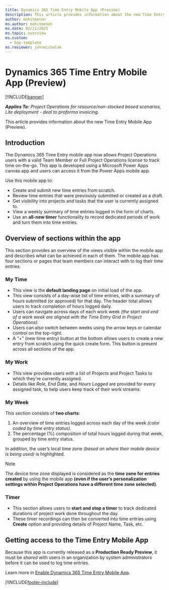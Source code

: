 ```yaml
---
title: Dynamics 365 Time Entry Mobile App (Preview)
description: This article provides information about the new Time Entry Mobile App (Preview).
author: mohitmenon
ms.author: mohitmenon
ms.date: 02/21/2025
ms.topic: overview
ms.custom: 
  - bap-template
ms.reviewer: johnmichalak
---
```


# Dynamics 365 Time Entry Mobile App (Preview)

[!INCLUDE[banner](../includes/banner.md)]

_**Applies To:** Project Operations for resource/non-stocked based scenarios, Lite deployment - deal to proforma invoicing._

This article provides information about the new Time Entry Mobile App (Preview).

## Introduction

The Dynamics 365 Time Entry mobile app now allows Project Operations users with a valid Team Member or Full Project Operations license to track time on-the-go. This app is developed using a Microsoft Power Apps canvas app and users can access it from the Power Apps mobile app.

Use this mobile app to:

- Create and submit new time entries from scratch.
- Review time entries that were previously submitted or created as a draft.
- Get visibility into projects and tasks that the user is currently assigned to.
- View a weekly summary of time entries logged in the form of charts.
- Use an **all-new timer** functionality to record dedicated periods of work and turn them into time entries.

## Overview of sections within the app

This section provides an overview of the views visible within the mobile app and describes what can be achieved in each of them. The mobile app has four sections or pages that team members can interact with to log their time entries.

### My Time

- This view is the **default landing page** on initial load of the app.
- This view consists of a day-wise list of time entries, with a summary of hours submitted (or approved) for that day. The header total allows users to track completion of hours logged daily.
- Users can navigate across days of each work week _(the start and end of a work week are aligned with the Time Entry Grid in Project Operations)._
- Users can also switch between weeks using the arrow keys or calendar control on the top-right.
- A “+” (new time entry) button at the bottom allows users to create a new entry from scratch using the quick create form. This button is present across all sections of the app.

### My Work

- This view provides users with a list of Projects and Project Tasks to which they're currently assigned.
- Details like _Role_, _End Date_, and _Hours Logged_ are provided for every assigned task, to help users keep track of their work streams.

### My Week

This section consists of **two charts**:

1. An overview of time entries logged across each day of the week _(color coded by time entry status)._ 
1. The percentage (%) composition of total hours logged during that week, grouped by time entry status.

In addition, the user’s local time zone _(based on where their mobile device is being used)_ is highlighted. 

> [!NOTE]
> The device time zone displayed is considered as the **time zone for entries created** by using the mobile app __(even if the user’s personalization settings within Project Operations have a different time zone selected)__.

### Timer

- This section allows users to **start and stop a timer** to track dedicated durations of project work done throughout the day.
- These timer recordings can then be converted into time entries using **Create** option and providing details of Project Name, Task, etc.


## Getting access to the Time Entry Mobile App

Because this app is currently released as a **Production Ready Preview**, it must be _shared_ with users in an organization by system administrators before it can be used to log time entries. 

Learn more in [Enable Dynamics 365 Time Entry Mobile App](enable-time-entry-mobile-app.md).

[!INCLUDE[footer-include](../includes/footer-banner.md)]
